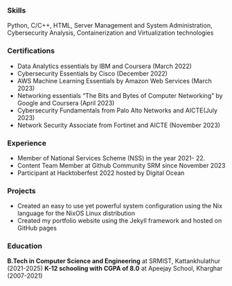 ### Skills
Python, C/C++, HTML, Server Management and System Administration, Cybersecurity Analysis, Containerization and Virtualization technologies

### Certifications
* Data Analytics essentials by IBM and Coursera (March 2022)
* Cybersecurity Essentials by Cisco (December 2022)
* AWS Machine Learning Essentials by Amazon Web Services (March 2023)
* Networking essentials “The Bits and Bytes of Computer Networking” by Google and Coursera (April 2023)
* Cybersecurity Fundamentals from Palo Alto Networks and AICTE(July 2023)
* Network Security Associate from Fortinet and AICTE (November 2023)

### Experience
* Member of National Services Scheme (NSS) in the year 2021- 22.
* Content Team Member at Github Community SRM since November 2023
* Participant at Hacktoberfest 2022 hosted by Digital Ocean

### Projects
* Created an easy to use yet powerful system configuration using the Nix language for the NixOS Linux distribution
* Created my portfolio website using the Jekyll framework and hosted on GitHub pages

### Education
__B.Tech in Computer Science and Engineering__ at SRMIST, Kattankhulathur (2021-2025)
__K-12 schooling with CGPA of 8.0__ at Apeejay School, Kharghar (2007-2021)
